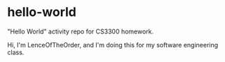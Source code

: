 # hello-world
"Hello World" activity repo for CS3300 homework.

Hi, I'm LenceOfTheOrder, and I'm doing this for my software engineering class.
